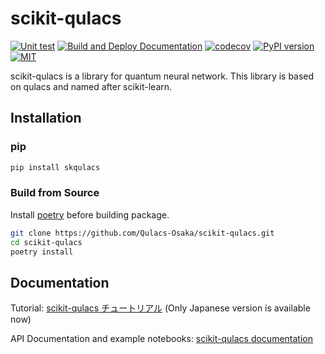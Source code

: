 # scikit-qulacs

[![Unit test](https://github.com/Qulacs-Osaka/scikit-qulacs/actions/workflows/unittest.yml/badge.svg?branch=main)](https://github.com/Qulacs-Osaka/scikit-qulacs/actions/workflows/unittest.yml)
[![Build and Deploy Documentation](https://github.com/Qulacs-Osaka/scikit-qulacs/actions/workflows/doc.yml/badge.svg?branch=main)](https://github.com/Qulacs-Osaka/scikit-qulacs/actions/workflows/doc.yml)
[![codecov](https://codecov.io/gh/Qulacs-Osaka/scikit-qulacs/branch/main/graph/badge.svg?token=8RCM3B9KQ8)](https://codecov.io/gh/Qulacs-Osaka/scikit-qulacs)
[![PyPI version](https://badge.fury.io/py/skqulacs.svg)](https://badge.fury.io/py/skqulacs)
[![MIT](https://img.shields.io/badge/license-MIT-blue.svg?style=flat)](LICENSE)

scikit-qulacs is a library for quantum neural network. This library is based on qulacs and named after scikit-learn.

## Installation
### pip
```bash
pip install skqulacs
```

### Build from Source
Install [poetry](https://python-poetry.org/docs/) before building package.
```bash
git clone https://github.com/Qulacs-Osaka/scikit-qulacs.git
cd scikit-qulacs
poetry install
```

## Documentation
Tutorial: [scikit-qulacs チュートリアル](./doc/source/notebooks/0_tutorial.ipynb) (Only Japanese version is available now)

API Documentation and example notebooks: [scikit-qulacs documentation](https://qulacs-osaka.github.io/scikit-qulacs/index.html)
